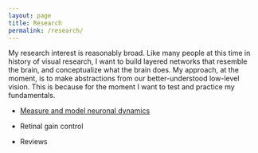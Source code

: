 ```yaml
---
layout: page
title: Research
permalink: /research/
---
```


My research interest is reasonably broad. Like many people at this time in history of visual research, I want to build layered networks that resemble the brain, and conceptualize what the brain does. My approach, at the moment, is to make abstractions from our better-understood low-level vision. This is because for the moment I want to test and practice my fundamentals.  

* [Measure and model neuronal dynamics]({{site.baseurl}}/research/temporalDynamics)

* Retinal gain control

* Reviews
